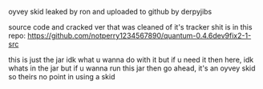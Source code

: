 oyvey skid leaked by ron and uploaded to github by derpyjibs

source code and cracked ver that was cleaned of it's tracker shit is in this repo: https://github.com/notperry1234567890/quantum-0.4.6dev9fix2-1-src

this is just the jar idk what u wanna do with it but if u need it then here, idk whats in the jar but if u wanna run this jar then go ahead, it's an oyvey skid so theirs no point in using a skid
